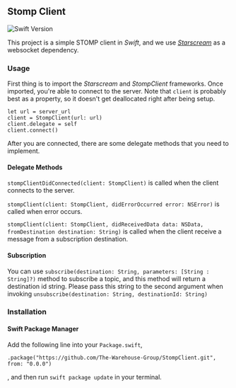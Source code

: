 ## Stomp Client
![Swift Version](https://img.shields.io/badge/swift-4.0-orange.svg?style=flat)

This project is a simple STOMP client in _Swift_,
and we use [_Starscream_](https://github.com/daltoniam/starscream) as a websocket dependency.

### Usage
First thing is to import the _Starscream_ and _StompClient_ frameworks.
Once imported, you're able to connect to the server. Note that `client` is probably best as a property, so it doesn't get deallocated right after being setup.
```
let url = server_url
client = StompClient(url: url)
client.delegate = self
client.connect()
```
After you are connected, there are some delegate methods that you need to implement.

#### Delegate Methods
`stompClientDidConnected(client: StompClient)` is called when the client connects to the server.

`stompClient(client: StompClient, didErrorOccurred error: NSError)` is called when error occurs.

`stompClient(client: StompClient, didReceivedData data: NSData, fromDestination destination: String)` is called when the client receive a message from a subscription destination.

#### Subscription
You can use `subscribe(destination: String, parameters: [String : String]?)` method to subscribe a topic, and this method will return a destination id string.
Please pass this string to the second argument when invoking `unsubscribe(destination: String, destinationId: String)`

### Installation
#### Swift Package Manager
Add the following line into your `Package.swift`,
```
.package("https://github.com/The-Warehouse-Group/StompClient.git", from: "0.0.0")
```
, and then run `swift package update` in your terminal.

